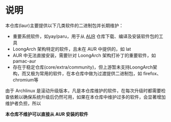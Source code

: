 # 说明

本仓库(laur)主要提供以下几类软件的二进制包并长期维护：

- 重要系统软件，如yay/paru，用于从 [AUR](https://aur.archlinux.org/) 仓库下载、编译及安装软件包的工具
- LoongArch 架构特定的软件，且未在 AUR 中提供的，如 lat 
- AUR 中无法直接安装，需要针对 LoongArch 架构打补丁的重要软件，如 pamac-aur
- 存在于稳定仓库(core/extra/community)，但上游暂未支持LoongArch架构，而又极为常用的软件，在本仓库中做为过渡提供二进制包，如 firefox、chromium等

由于 Archlinux 是滚动升级版本，凡是本仓库维护的软件，在每次升级时都需要检查依赖以确保系统升级后仍然可用，如果在本仓库中维护过多的软件，会显著增加维护者负担，所以

**本仓库不维护可以直接从 AUR 安装的软件**
